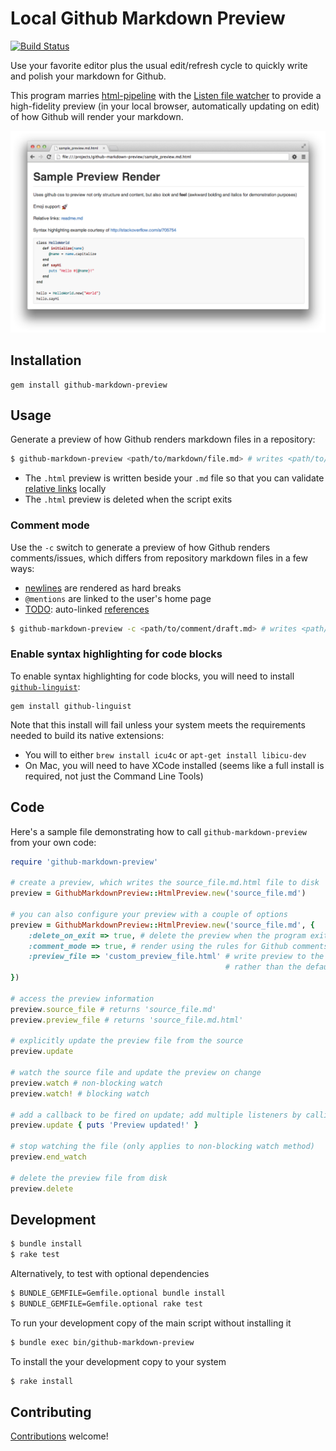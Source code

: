 # Local Github Markdown Preview
[![Build Status](https://travis-ci.org/dmarcotte/github-markdown-preview.png?branch=master)](https://travis-ci.org/dmarcotte/github-markdown-preview)

Use your favorite editor plus the usual edit/refresh cycle to quickly write and polish your markdown for Github.

This program marries [html-pipeline](https://github.com/jch/html-pipeline) with the [Listen file watcher](https://github.com/guard/listen) to provide a high-fidelity preview (in your local browser, automatically updating on edit) of how Github will render your markdown.

![sample screenshot](sample.png "Local Github Markdown Preview output")

## Installation
```
gem install github-markdown-preview
```

## Usage

Generate a preview of how Github renders markdown files in a repository:

```bash
$ github-markdown-preview <path/to/markdown/file.md> # writes <path/to/markdown/file.md.html>
```

* The `.html` preview is written beside your `.md` file so that you can validate [relative links](https://github.com/blog/1395-relative-links-in-markup-files) locally
* The `.html` preview is deleted when the script exits

### Comment mode
Use the `-c` switch to generate a preview of how Github renders comments/issues, which differs from repository markdown files in a few ways:
* [newlines](https://help.github.com/articles/github-flavored-markdown#newlines) are rendered as hard breaks
* `@mentions` are linked to the user's home page
* [TODO](https://github.com/dmarcotte/github-markdown-preview/issues/17): auto-linked [references](https://help.github.com/articles/github-flavored-markdown#references)

```bash
$ github-markdown-preview -c <path/to/comment/draft.md> # writes <path/to/comment/draft.md.html>
```

### Enable syntax highlighting for code blocks
To enable syntax highlighting for code blocks, you will need to install [`github-linguist`](https://github.com/github/linguist):
```
gem install github-linguist
```

Note that this install will fail unless your system meets the requirements needed to build its native extensions:
* You will to either `brew install icu4c` or `apt-get install libicu-dev`
* On Mac, you will need to have XCode installed (seems like a full install is required, not just the Command Line Tools)

## Code
Here's a sample file demonstrating how to call `github-markdown-preview` from your own code:
```ruby
require 'github-markdown-preview'

# create a preview, which writes the source_file.md.html file to disk
preview = GithubMarkdownPreview::HtmlPreview.new('source_file.md')

# you can also configure your preview with a couple of options
preview = GithubMarkdownPreview::HtmlPreview.new('source_file.md', {
    :delete_on_exit => true, # delete the preview when the program exits
    :comment_mode => true, # render using the rules for Github comments/issues
    :preview_file => 'custom_preview_file.html' # write preview to the given filename,
                                                # rather than the default 'source_file.md.html'
})

# access the preview information
preview.source_file # returns 'source_file.md'
preview.preview_file # returns 'source_file.md.html'

# explicitly update the preview file from the source
preview.update

# watch the source file and update the preview on change
preview.watch # non-blocking watch
preview.watch! # blocking watch

# add a callback to be fired on update; add multiple listeners by calling again
preview.update { puts 'Preview updated!' }

# stop watching the file (only applies to non-blocking watch method)
preview.end_watch

# delete the preview file from disk
preview.delete
```

## Development
```bash
$ bundle install
$ rake test
```

Alternatively, to test with optional dependencies
```bash
$ BUNDLE_GEMFILE=Gemfile.optional bundle install
$ BUNDLE_GEMFILE=Gemfile.optional rake test
```

To run your development copy of the main script without installing it
```bash
$ bundle exec bin/github-markdown-preview
```
To install the your development copy to your system
```bash
$ rake install
```

## Contributing

[Contributions](contributing.md) welcome!
